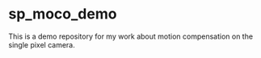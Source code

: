 # sp_moco_demo
This is a demo repository for my work about motion compensation on the single pixel camera. 
